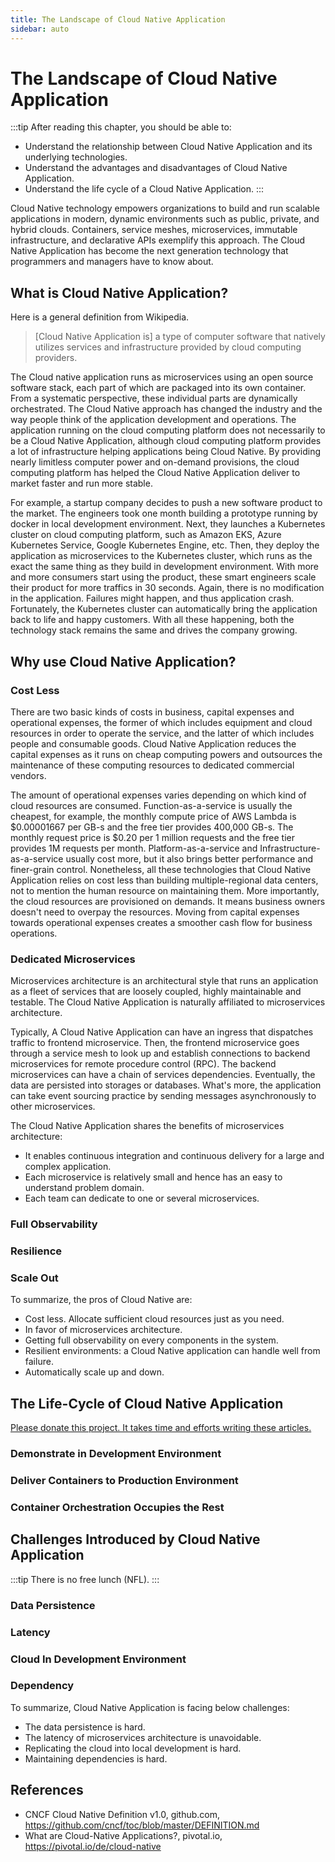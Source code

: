 ```yaml
---
title: The Landscape of Cloud Native Application
sidebar: auto
---
```


# The Landscape of Cloud Native Application

:::tip
After reading this chapter, you should be able to:

* Understand the relationship between Cloud Native Application and its underlying technologies.
* Understand the advantages and disadvantages of Cloud Native Application.
* Understand the life cycle of a Cloud Native Application.
:::

Cloud Native technology empowers organizations to build and run scalable applications in modern, dynamic environments such as public, private, and hybrid clouds. Containers, service meshes, microservices, immutable infrastructure, and declarative APIs exemplify this approach. The Cloud Native Application has become the next generation technology that programmers and managers have to know about.

## What is Cloud Native Application?

Here is a general definition from Wikipedia.

> [Cloud Native Application is] a type of computer software that natively utilizes services and infrastructure provided by cloud computing providers.

The Cloud native application runs as microservices using an open source software stack, each part of which are packaged into its own container. From a systematic perspective, these individual parts are dynamically orchestrated. The Cloud Native approach has changed the industry and the way people think of the application development and operations. The application running on the cloud computing platform does not necessarily to be a Cloud Native Application, although cloud computing platform provides a lot of infrastructure helping applications being Cloud Native. By providing nearly limitless computer power and on-demand provisions, the cloud computing platform has helped the Cloud Native Application deliver to market faster and run more stable.

For example, a startup company decides to push a new software product to the market. The engineers took one month building a prototype running by docker in local development environment. Next, they launches a Kubernetes cluster on cloud computing platform, such as Amazon EKS, Azure Kubernetes Service, Google Kubernetes Engine, etc. Then, they deploy the application as microservices to the Kubernetes cluster, which runs as the exact the same thing as they build in development environment. With more and more consumers start using the product, these smart engineers scale their product for more traffics in 30 seconds. Again, there is no modification in the application. Failures might happen, and thus application crash. Fortunately, the Kubernetes cluster can automatically bring the application back to life and happy customers. With all these happening, both the technology stack remains the same and drives the company growing.

## Why use Cloud Native Application?

### Cost Less

There are two basic kinds of costs in business, capital expenses and operational expenses, the former of which includes equipment and cloud resources in order to operate the service, and the latter of which includes people and consumable goods. Cloud Native Application reduces the capital expenses as it runs on cheap computing powers and outsources the maintenance of these computing resources to dedicated commercial vendors.

The amount of operational expenses varies depending on which kind of cloud resources are consumed. Function-as-a-service is usually the cheapest, for example, the monthly compute price of AWS Lambda is $0.00001667 per GB-s and the free tier provides 400,000 GB-s. The monthly request price is $0.20 per 1 million requests and the free tier provides 1M requests per month. Platform-as-a-service and Infrastructure-as-a-service usually cost more, but it also brings better performance and finer-grain control. Nonetheless, all these technologies that Cloud Native Application relies on cost less than building multiple-regional data centers, not to mention the human resource on maintaining them. More importantly, the cloud resources are provisioned on demands. It means business owners doesn't need to overpay the resources. Moving from capital expenses towards operational expenses creates a smoother cash flow for business operations.

### Dedicated Microservices

Microservices architecture is an architectural style that runs an application as a fleet of services that are loosely coupled, highly maintainable and testable. The Cloud Native Application is naturally affiliated to microservices architecture.

Typically, A Cloud Native Application can have an ingress that dispatches traffic to frontend microservice. Then, the frontend microservice goes through a service mesh to look up and establish connections to backend microservices for remote procedure control (RPC). The backend microservices can have a chain of services dependencies. Eventually, the data are persisted into storages or databases. What's more, the application can take event sourcing practice by sending messages asynchronously to other microservices.

The Cloud Native Application shares the benefits of microservices architecture:

* It enables continuous integration and continuous delivery for a large and complex application.
* Each microservice is relatively small and hence has an easy to understand problem domain.
* Each team can dedicate to one or several microservices.

### Full Observability

### Resilience

### Scale Out

<!-- TODO -->

To summarize, the pros of Cloud Native are:

* Cost less. Allocate sufficient cloud resources just as you need.
* In favor of microservices architecture.
* Getting full observability on every components in the system.
* Resilient environments: a Cloud Native application can handle well from failure.
* Automatically scale up and down.

## The Life-Cycle of Cloud Native Application

[Please donate this project. It takes time and efforts writing these articles.](/)

### Demonstrate in Development Environment

### Deliver Containers to Production Environment

### Container Orchestration Occupies the Rest

## Challenges Introduced by Cloud Native Application

:::tip
There is no free lunch (NFL).
:::

### Data Persistence

### Latency

### Cloud In Development Environment

### Dependency

To summarize, Cloud Native Application is facing below challenges:

* The data persistence is hard.
* The latency of microservices architecture is unavoidable.
* Replicating the cloud into local development is hard.
* Maintaining dependencies is hard.

## References

* CNCF Cloud Native Definition v1.0, github.com, <https://github.com/cncf/toc/blob/master/DEFINITION.md>
* What are Cloud-Native Applications?, pivotal.io, <https://pivotal.io/de/cloud-native>
